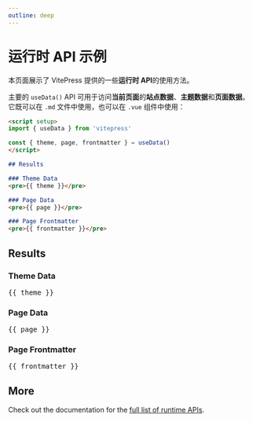 ```yaml
---
outline: deep
---
```


# 运行时 API 示例  

本页面展示了 VitePress 提供的一些**运行时 API**的使用方法。  

主要的 `useData()` API 可用于访问**当前页面**的**站点数据**、**主题数据**和**页面数据**。它既可以在 `.md` 文件中使用，也可以在 `.vue` 组件中使用：  

```md
<script setup>
import { useData } from 'vitepress'

const { theme, page, frontmatter } = useData()
</script>

## Results

### Theme Data
<pre>{{ theme }}</pre>

### Page Data
<pre>{{ page }}</pre>

### Page Frontmatter
<pre>{{ frontmatter }}</pre>
```

<script setup>
import { useData } from 'vitepress'

const { site, theme, page, frontmatter } = useData()
</script>

## Results

### Theme Data
<pre>{{ theme }}</pre>

### Page Data
<pre>{{ page }}</pre>

### Page Frontmatter
<pre>{{ frontmatter }}</pre>

## More

Check out the documentation for the [full list of runtime APIs](https://vitepress.dev/reference/runtime-api#usedata).
